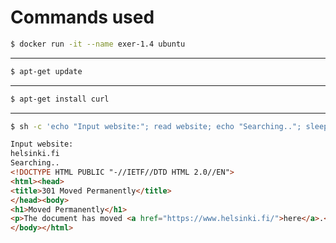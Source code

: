 # Commands used

```bash
$ docker run -it --name exer-1.4 ubuntu
```
___
```bash
$ apt-get update
```
___
```bash
$ apt-get install curl
```
___
```bash
$ sh -c 'echo "Input website:"; read website; echo "Searching.."; sleep 1; curl http://$website;'
```

```html
Input website:
helsinki.fi
Searching..
<!DOCTYPE HTML PUBLIC "-//IETF//DTD HTML 2.0//EN">
<html><head>
<title>301 Moved Permanently</title>
</head><body>
<h1>Moved Permanently</h1>
<p>The document has moved <a href="https://www.helsinki.fi/">here</a>.</p>
</body></html>
```
